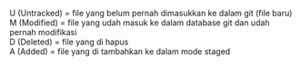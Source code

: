 U (Untracked) = file yang belum pernah dimasukkan ke dalam git (file baru)  
M (Modified) = file yang udah masuk ke dalam database git dan udah pernah modifikasi  
D (Deleted) = file yang di hapus  
A (Added) = file yang di tambahkan ke dalam mode staged  